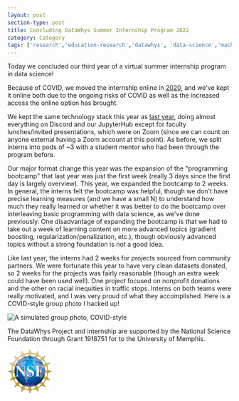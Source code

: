 ```yaml
---
layout: post
section-type: post
title: Concluding DataWhys Summer Internship Program 2022
category: Category
tags: ['research','education-research','datawhys', 'data-science','machine-learning','programming','statistics','service','outreach']
---
```

Today we concluded our third year of a virtual summer internship program in data science!

Because of COVID, we moved the internship online in [2020](https://olney.ai/category/2020/07/24/internship.html), and we've kept it online both due to the ongoing risks of COVID as well as the increased access the online option has brought. 

We kept the same technology stack this year as [last year](https://olney.ai/category/2021/07/23/internship.html), doing almost everything on Discord and our JupyterHub except for faculty lunches/invited presentations, which were on Zoom (since we can count on anyone external having a Zoom account at this point). As before, we split interns into pods of ~3 with a student mentor who had been through the program before. 

Our major format change this year was the expansion of the "programming bootcamp" that last year was just the first week (really 3 days since the first day is largely overview). This year, we expanded the bootcamp to 2 weeks. In general, the interns felt the bootcamp was helpful, though we don't have precise learning measures (and we have a small N) to understand how much they really learned or whether it was better to do the bootcamp over interleaving basic programming with data science, as we've done previously. One disadvantage of expanding the bootcamp is that we had to take out a week of learning content on more advanced topics (gradient boosting, regularization/penalization, etc.), though obviously advanced topics without a strong foundation is not a good idea.

Like last year, the interns had 2 weeks for projects sourced from community partners. We were fortunate this year to have very clean datasets donated, so 2 weeks for the projects was fairly reasonable (though an extra week could have been used well). One project focused on nonprofit donations and the other on racial inequities in traffic stops. Interns on both teams were really motivated, and I was very proud of what they accomplished. Here is a COVID-style group photo I hacked up!

![A simulated group photo, COVID-style](https://blogs.memphis.edu/aolney/files/2022/08/2022-intern-fake-group-photo.jpg)


The DataWhys Project and internship are supported by the National
Science Foundation through Grant 1918751 for to the University of
Memphis.

[![NSF award information](/img/nsf-logo.png "NSF award information")](https://nsf.gov/awardsearch/showAward?AWD_ID=1918751&HistoricalAwards=false)